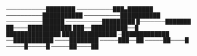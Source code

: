 ───────────████████
──────────███▄███████
──────────███████████
──────────███████████
──────────██████
──────────█████████
█───────███████
██────████████████
███──██████████──█
███████████████
███████████████
─█████████████
──███████████
────████████
─────███──██
─────██────█
─────█─────█
─────██────██
